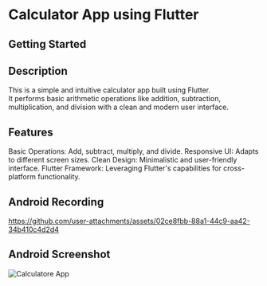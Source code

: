 
# Calculator App using Flutter
## Getting Started
## Description
This is a simple and intuitive calculator app built using Flutter. 
<br/>
It performs basic arithmetic operations like addition, subtraction, 
multiplication, and division with a clean and modern user interface.

## Features
Basic Operations: Add, subtract, multiply, and divide.
Responsive UI: Adapts to different screen sizes.
Clean Design: Minimalistic and user-friendly interface.
Flutter Framework: Leveraging Flutter's capabilities for cross-platform functionality.

## Android Recording 


https://github.com/user-attachments/assets/02ce8fbb-88a1-44c9-aa42-34b410c4d2d4




## Android Screenshot

![Calculatore App](https://github.com/user-attachments/assets/9d228b56-4dd2-441d-870d-363379014437)

